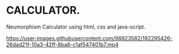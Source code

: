 # CALCULATOR.
Neumorphism Calculator using html, css and java-script.

https://user-images.githubusercontent.com/98823582/192295426-26dad21f-10a3-42ff-8ba6-c1af547401b7.mp4
